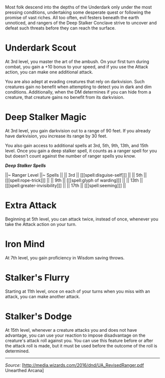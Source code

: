 Most folk descend into the depths of the Underdark only under the most pressing conditions, undertaking some desperate quest or following the promise of vast riches. All too often, evil festers beneath the earth unnoticed, and rangers of the Deep Stalker Conclave strive to uncover and defeat such threats before they can reach the surface.

# Underdark Scout

At 3rd level, you master the art of the ambush. On your first turn during combat, you gain a +10 bonus to your speed, and if you use the Attack action, you can make one additional attack.

You are also adept at evading creatures that rely on darkvision. Such creatures gain no benefit when attempting to detect you in dark and dim conditions. Additionally, when the DM determines if you can hide from a creature, that creature gains no benefit from its darkvision.

# Deep Stalker Magic

At 3rd level, you gain darkvision out to a range of 90 feet. If you already have darkvision, you increase its range by 30 feet.

You also gain access to additional spells at 3rd, 5th, 9th, 13th, and 15th level. Once you gain a deep stalker spell, it counts as a ranger spell for you but doesn't count against the number of ranger spells you know.

***Deep Stalker Spells***

||~ Ranger Level ||~ Spells || 
|| 3rd || [[[spell:disguise-self]]] ||
|| 5th || [[[spell:rope-trick]]] ||
|| 9th || [[[spell:glyph of warding]]] ||
|| 13th || [[[spell:greater-invisibility]]] ||
|| 17th || [[[spell:seeming]]] ||

# Extra Attack

Beginning at 5th level, you can attack twice, instead of once, whenever you take the Attack action on your turn.

# Iron Mind

At 7th level, you gain proficiency in Wisdom saving throws.

# Stalker's Flurry

Starting at 11th level, once on each of your turns when you miss with an attack, you can make another attack.

# Stalker's Dodge

At 15th level, whenever a creature attacks you and does not have advantage, you can use your reaction to impose disadvantage on the creature's attack roll against you. You can use this feature before or after the attack roll is made, but it must be used before the outcome of the roll is determined.

----

*Source:* [http://media.wizards.com/2016/dnd/UA_RevisedRanger.pdf Unearthed Arcana]